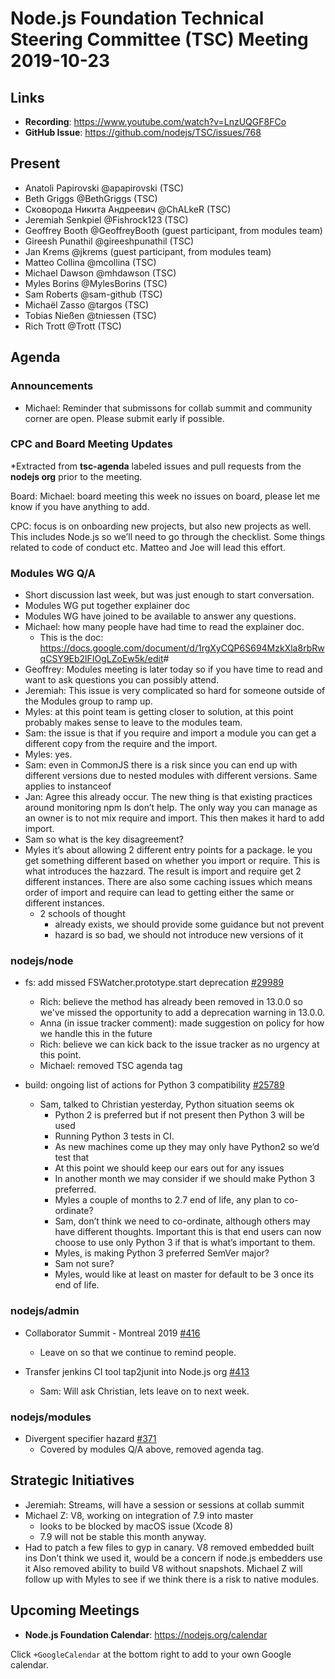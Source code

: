 # Node.js Foundation Technical Steering Committee (TSC) Meeting 2019-10-23

## Links

* **Recording**: <https://www.youtube.com/watch?v=LnzUQGF8FCo>
* **GitHub Issue**: <https://github.com/nodejs/TSC/issues/768>

## Present

* Anatoli Papirovski @apapirovski (TSC)
* Beth Griggs @BethGriggs (TSC)
* Сковорода Никита Андреевич @ChALkeR (TSC)
* Jeremiah Senkpiel @Fishrock123 (TSC)
* Geoffrey Booth @GeoffreyBooth (guest participant, from modules team)
* Gireesh Punathil @gireeshpunathil (TSC)
* Jan Krems @jkrems (guest participant, from modules team)
* Matteo Collina @mcollina (TSC)
* Michael Dawson @mhdawson (TSC)
* Myles Borins @MylesBorins (TSC)
* Sam Roberts @sam-github (TSC)
* Michaël Zasso @targos (TSC)
* Tobias Nießen @tniessen (TSC)
* Rich Trott @Trott (TSC)

## Agenda

### Announcements

* Michael: Reminder that submissons for collab summit and community corner are open.
  Please submit early if possible.

### CPC and Board Meeting Updates

\*Extracted from **tsc-agenda** labeled issues and pull requests from the **nodejs org** prior to the meeting.

Board: Michael: board meeting this week no issues on board, please let me know if you have anything to add.

CPC: focus is on onboarding new projects, but also new projects as well. This includes Node.js so we’ll need to go through the checklist. Some things related to code of conduct etc. Matteo and Joe will lead this effort.

### Modules WG Q/A

* Short discussion last week, but was just enough to start conversation.
* Modules WG put together explainer doc
* Modules WG have joined to be available to answer any questions.
* Michael: how many people have had time to read the explainer doc.
  * This is the doc: <https://docs.google.com/document/d/1rgXyCQP6S694MzkXla8rbRwqCSY9Eb2lFIOgLZoEw5k/edit>#
* Geoffrey: Modules meeting is later today so if you have time to read and
  want to ask questions you can possibly attend.
* Jeremiah: This issue is very complicated so hard for someone outside of the
  Modules group to ramp up.
* Myles: at this point team is getting closer to solution, at this point probably makes sense
  to leave to the modules team.
* Sam: the issue is that if you require and import a module you can get a different copy from
  the require and the import.
* Myles: yes.
* Sam: even in CommonJS there is a risk since you can end up with different versions due to
  nested modules with different versions. Same applies to instanceof
* Jan: Agree this already occur. The new thing is that existing practices around monitoring
  npm ls don’t help. The only way you can manage as an owner is to not mix require and import.
  This then makes it hard to add import.
* Sam so what is the key disagreement?
* Myles it’s about allowing 2 different entry points for a package. Ie you get something different
  based on whether you import or require. This is what introduces the hazzard.  The result is
  import and require get 2 different instances. There are also some caching issues which means
  order of import and require can lead to getting either the same or different instances.
  * 2 schools of thought
    * already exists, we should provide some guidance but not prevent
    * hazard is so bad, we should not introduce new versions of it

### nodejs/node

* fs: add missed FSWatcher.prototype.start deprecation [#29989](https://github.com/nodejs/node/pull/29989)
  * Rich: believe the method has already been removed in 13.0.0 so we've missed
    the opportunity to add a deprecation warning in 13.0.0.
  * Anna (in issue tracker comment): made suggestion on policy for how we handle this in the future
  * Rich: believe we can kick back to the issue tracker as no urgency at this point.
  * Michael: removed TSC agenda tag

* build: ongoing list of actions for Python 3 compatibility [#25789](https://github.com/nodejs/node/issues/25789)
  * Sam, talked to Christian yesterday, Python situation seems ok
    * Python 2 is preferred but if not present then Python 3 will be used
    * Running Python 3 tests in CI.
    * As new machines come up they may only have Python2 so we’d test that
    * At this point we should keep our ears out for any issues
    * In another month we may consider if we should make Python 3 preferred.
    * Myles a couple of months to 2.7 end of life, any plan to co-ordinate?
    * Sam, don’t think we need to co-ordinate, although others may have different
      thoughts.  Important this is that end users can now choose to use only
      Python 3 if that is what’s important to them.
    * Myles, is making Python 3 preferred SemVer major?
    * Sam not sure?
    * Myles, would like at least on master for default to be 3 once its end of life.

### nodejs/admin

* Collaborator Summit - Montreal 2019 [#416](https://github.com/nodejs/admin/issues/416)
  * Leave on so that we continue to remind people.

* Transfer jenkins CI tool tap2junit into Node.js org [#413](https://github.com/nodejs/admin/issues/413)
  * Sam: Will ask Christian, lets leave on to next week.

### nodejs/modules

* Divergent specifier hazard [#371](https://github.com/nodejs/modules/issues/371)
  * Covered by modules Q/A above, removed agenda tag.

## Strategic Initiatives

* Jeremiah: Streams, will have a session or sessions at collab summit
* Michael Z: V8, working on integration of 7.9 into master
  * looks to be blocked by macOS issue (Xcode 8)
  * 7.9 will not be stable this month anyway.
* Had to patch a few files to gyp in canary. V8 removed embedded built ins
  Don’t think we used it, would be a concern if node.js embedders use it
  Also removed ability to build V8 without snapshots.  Michael Z will follow up
  with Myles to see if we think there is a risk to native modules.

## Upcoming Meetings

* **Node.js Foundation Calendar**: <https://nodejs.org/calendar>

Click `+GoogleCalendar` at the bottom right to add to your own Google calendar.
